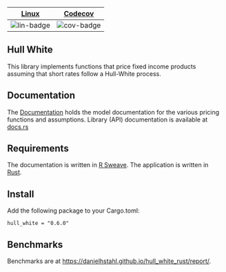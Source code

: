 | [Linux][lin-link] |  [Codecov][cov-link]  |
| :---------------: | :-------------------: |
| ![lin-badge]      | ![cov-badge]          |

[lin-badge]: https://github.com/danielhstahl/hull_white_rust/workflows/Rust/badge.svg
[lin-link]:  https://github.com/danielhstahl/hull_white_rust/actions
[cov-badge]: https://codecov.io/gh/danielhstahl/hull_white_rust/branch/master/graph/badge.svg
[cov-link]:  https://codecov.io/gh/danielhstahl/hull_white_rust

## Hull White

This library implements functions that price fixed income products assuming that short rates follow a Hull-White process.

## Documentation

The [Documentation](./documentation) holds the model documentation for the various pricing functions and assumptions.  Library (API) documentation is available at [docs.rs](https://docs.rs/hull_white/0.6.0/hull_white/)

## Requirements

The documentation is written in [R Sweave](https://www.r-bloggers.com/getting-started-with-sweave-r-latex-eclipse-statet-texlipse/).  The application is written in [Rust](https://www.rust-lang.org/en-US/).

## Install

Add the following package to your Cargo.toml:

`hull_white = "0.6.0"`

## Benchmarks

Benchmarks are at https://danielhstahl.github.io/hull_white_rust/report/.
